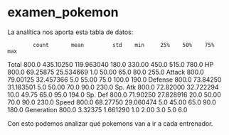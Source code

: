 # examen_pokemon


La analítica nos aporta esta tabla de datos:

            count       mean         std    min     25%    50%    75%    max
Total       800.0  435.10250  119.963040  180.0  330.00  450.0  515.0  780.0
HP          800.0   69.25875   25.534669    1.0   50.00   65.0   80.0  255.0
Attack      800.0   79.00125   32.457366    5.0   55.00   75.0  100.0  190.0
Defense     800.0   73.84250   31.183501    5.0   50.00   70.0   90.0  230.0
Sp. Atk     800.0   72.82000   32.722294   10.0   49.75   65.0   95.0  194.0
Sp. Def     800.0   71.90250   27.828916   20.0   50.00   70.0   90.0  230.0
Speed       800.0   68.27750   29.060474    5.0   45.00   65.0   90.0  180.0
Generation  800.0    3.32375    1.661290    1.0    2.00    3.0    5.0    6.0

Con esto podemos analizar qué pokemons van a ir a cada entrenador. 
